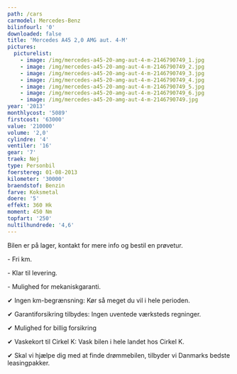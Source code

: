 ```yaml
---
path: /cars
carmodel: Mercedes-Benz
bilinfourl: '0'
downloaded: false
title: 'Mercedes A45 2,0 AMG aut. 4-M'
pictures:
  picturelist:
    - image: /img/mercedes-a45-20-amg-aut-4-m-2146790749_1.jpg
    - image: /img/mercedes-a45-20-amg-aut-4-m-2146790749_2.jpg
    - image: /img/mercedes-a45-20-amg-aut-4-m-2146790749_3.jpg
    - image: /img/mercedes-a45-20-amg-aut-4-m-2146790749_4.jpg
    - image: /img/mercedes-a45-20-amg-aut-4-m-2146790749_5.jpg
    - image: /img/mercedes-a45-20-amg-aut-4-m-2146790749_6.jpg
    - image: /img/mercedes-a45-20-amg-aut-4-m-2146790749.jpg
year: '2013'
monthlycost: '5089'
firstcost: '63000'
value: '210000'
volume: '2,0'
cylindre: '4'
ventiler: '16'
gear: '7'
traek: Nej
type: Personbil
foerstereg: 01-08-2013
kilometer: '30000'
braendstof: Benzin
farve: Koksmetal
doere: '5'
effekt: 360 Hk
moment: 450 Nm
topfart: '250'
nultilhundrede: '4,6'
---
```

Bilen er på lager, kontakt for mere info og bestil en prøvetur.



\- Fri km. 

\- Klar til levering.

\- Mulighed for mekaniskgaranti.

 ✔ Ingen km-begrænsning: Kør så meget du vil i hele perioden.

 ✔ Garantiforsikring tilbydes: Ingen uventede værksteds regninger.

 ✔ Mulighed for billig forsikring 

 ✔ Vaskekort til Cirkel K: Vask bilen i hele landet hos Cirkel K.

 ✔ Skal vi hjælpe dig med at finde drømmebilen, tilbyder vi Danmarks bedste leasingpakker.
